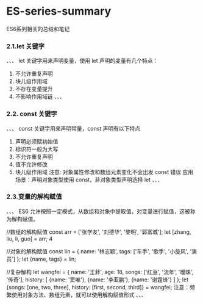 # ES-series-summary
ES6系列相关的总结和笔记

### 2.1.let 关键字
、、、
let 关键字用来声明变量，使用 let 声明的变量有几个特点：
1) 不允许重复声明
2) 块儿级作用域
3) 不存在变量提升
4) 不影响作用域链
、、、
### 2.2. const 关键字
、、、
const 关键字用来声明常量，const 声明有以下特点
1) 声明必须赋初始值
2) 标识符一般为大写
3) 不允许重复声明
4) 值不允许修改
5) 块儿级作用域
注意: 对象属性修改和数组元素变化不会出发 const 错误
应用场景：声明对象类型使用 const，非对象类型声明选择 let
、、、
### 2.3.变量的解构赋值
、、、
ES6 允许按照一定模式，从数组和对象中提取值，对变量进行赋值，这被称为解构赋值。

//数组的解构赋值
const arr = ['张学友', '刘德华', '黎明', '郭富城'];
let [zhang, liu, li, guo] = arr; 4

//对象的解构赋值
const lin = {
name: '林志颖',
tags: ['车手', '歌手', '小旋风', '演员']
};
let {name, tags} = lin;

//复杂解构
let wangfei = {
name: '王菲',
age: 18,
songs: ['红豆', '流年', '暧昧', '传奇'],
history: [
{name: '窦唯'},
{name: '李亚鹏'},
{name: '谢霆锋'} ]
};
let {songs: [one, two, three], history: [first, second, third]} = 
wangfei;
注意：频繁使用对象方法、数组元素，就可以使用解构赋值形式
、、、